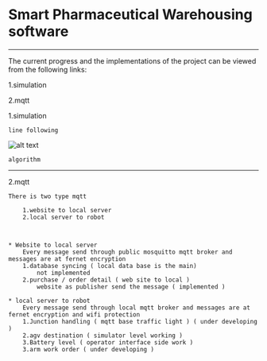 # Smart Pharmaceutical Warehousing software
---

The current progress and the implementations of the project can be viewed from the following links:

1.simulation

2.mqtt


1.simulation

    line following
![alt text]( https://github.com/cepdnaclk/e16-3yp-smart-pharmaceutical-warehousing/blob/main/docs/line_following.gif )

    algorithm 

---

2.mqtt

    There is two type mqtt

        1.website to local server
        2.local server to robot

        

    * Website to local server
        Every message send through public mosquitto mqtt broker and messages are at fernet encryption 
        1.database syncing ( local data base is the main)
            not implemented 
        2.purchase / order detail ( web site to local ) 
            website as publisher send the message ( implemented )

    * local server to robot
        Every message send through local mqtt broker and messages are at fernet encryption and wifi protection
        1.Junction handling ( mqtt base traffic light ) ( under developing )
        2.agv destination ( simulator level working )
        3.Battery level ( operator interface side work )
        3.arm work order ( under developing )
    
